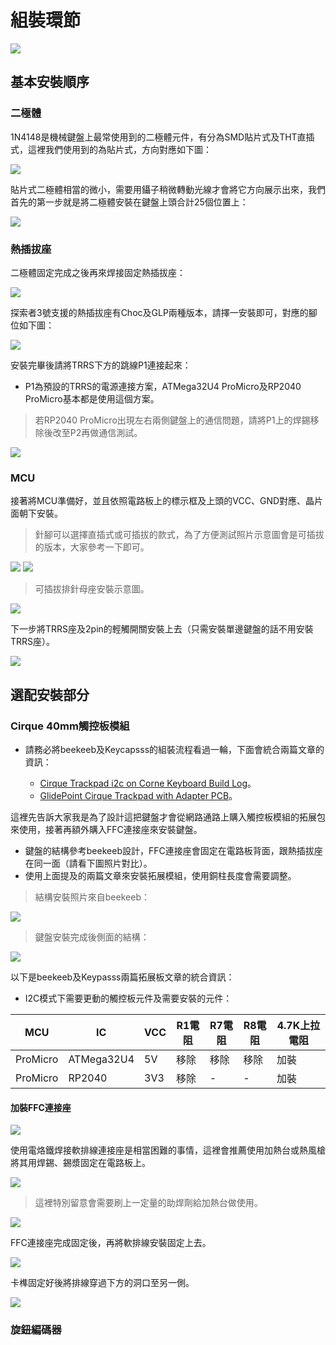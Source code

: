 # 組裝環節

![](pic/guide/all.jpg)

## 基本安裝順序

### 二極體

1N4148是機械鍵盤上最常使用到的二極體元件，有分為SMD貼片式及THT直插式，這裡我們使用到的為貼片式，方向對應如下圖：

![](pic/guide/dio.png)

貼片式二極體相當的微小，需要用鑷子稍微轉動光線才會將它方向展示出來，我們首先的第一步就是將二極體安裝在鍵盤上頭合計25個位置上：

![](pic/guide/dio2.jpg)

### 熱插拔座

二極體固定完成之後再來焊接固定熱插拔座：

![](pic/guide/hs.jpg)

探索者3號支援的熱插拔座有Choc及GLP兩種版本，請擇一安裝即可，對應的腳位如下圖：

![](pic/guide/hs2.jpg)

安裝完畢後請將TRRS下方的跳線P1連接起來：

- P1為預設的TRRS的電源連接方案，ATMega32U4 ProMicro及RP2040 ProMicro基本都是使用這個方案。

> 若RP2040 ProMicro出現左右兩側鍵盤上的通信問題，請將P1上的焊錫移除後改至P2再做通信測試。

![](pic/guide/p1.jpg)

### MCU

接著將MCU準備好，並且依照電路板上的標示框及上頭的VCC、GND對應、晶片面朝下安裝。

> 針腳可以選擇直插式或可插拔的款式，為了方便測試照片示意圖會是可插拔的版本，大家參考一下即可。

![](pic/guide/m2.jpg)
![](pic/guide/m3.jpg)

> 可插拔排針母座安裝示意圖。

![](pic/guide/m4.jpg)

下一步將TRRS座及2pin的輕觸開關安裝上去（只需安裝單邊鍵盤的話不用安裝TRRS座）。

![](pic/guide/cd1.jpg)

## 選配安裝部分

### Cirque 40mm觸控板模組

- 請務必將beekeeb及Keycapsss的組裝流程看過一輪，下面會統合兩篇文章的資訊：

    - [Cirque Trackpad i2c on Corne Keyboard Build Log](https://beekeeb.com/cirque-trackpad-i2c-on-corne-keyboard/)。
    - [GlidePoint Cirque Trackpad with Adapter PCB](https://keycapsss.com/help/cirque-trackpad/#spi-or-i2c)。

這裡先告訴大家我是為了設計這把鍵盤才會從網路通路上購入觸控板模組的拓展包來使用，接著再額外購入FFC連接座來安裝鍵盤。

- 鍵盤的結構參考beekeeb設計，FFC連接座會固定在電路板背面，跟熱插拔座在同一面（請看下圖照片對比）。
- 使用上面提及的兩篇文章來安裝拓展模組，使用銅柱長度會需要調整。

> 結構安裝照片來自beekeeb：

![](https://beekeeb.com/trackpad/side.jpg)

> 鍵盤安裝完成後側面的結構：

![](pic/guide/c1.jpg)

以下是beekeeb及Keypasss兩篇拓展板文章的統合資訊：

- I2C模式下需要更動的觸控板元件及需要安裝的元件：

|MCU|IC|VCC|R1電阻|R7電阻|R8電阻|4.7K上拉電阻|
|--|--|--|--|--|--|--|
|ProMicro|ATMega32U4|5V|移除|移除|移除|加裝|
|ProMicro|RP2040|3V3|移除|-|-|加裝|

#### 加裝FFC連接座

![](pic/guide/c2.jpg)

使用電烙鐵焊接軟排線連接座是相當困難的事情，這裡會推薦使用加熱台或熱風槍將其用焊錫、錫漿固定在電路板上。

![](pic/guide/h1.jpg)

> 這裡特別留意會需要刷上一定量的助焊劑給加熱台做使用。

![](pic/guide/h2.jpg)

FFC連接座完成固定後，再將軟排線安裝固定上去。

![](pic/guide/h3.jpg)

卡榫固定好後將排線穿過下方的洞口至另一側。

![](pic/guide/h4.jpg)





### 旋鈕編碼器














